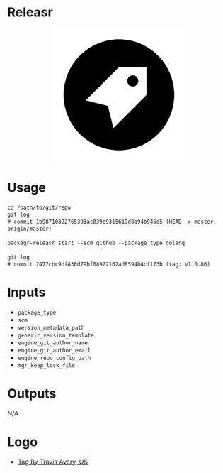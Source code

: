 # Releasr

<p align="center">
  <a href="https://github.com/PackagrIO/docs">
  <img width="300" alt="portfolio_view" src="https://github.com/PackagrIO/releasr/raw/master/images/releasr.png">
  </a>
</p>

# Usage

```
cd /path/to/git/repo
git log
# commit 1b98710322765393ac839b9315619d8b94b945d5 (HEAD -> master, origin/master)

packagr-releasr start --scm github --package_type golang

git log
# commit 2477cbc9df830d79bf08922162ad8594b4cf173b (tag: v1.0.86)
```


# Inputs
- `package_type`
- `scm`
- `version_metadata_path`
- `generic_version_template`
- `engine_git_author_name`
- `engine_git_author_email`
- `engine_repo_config_path`
- `mgr_keep_lock_file`

# Outputs
N/A


# Logo

- [Tag By Travis Avery, US](https://thenounproject.com/search/?q=tag&i=2453778)
